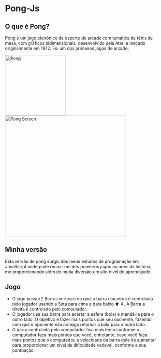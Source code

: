 # Pong-Js
## O que é Pong?
Pong é um jogo eletrônico de esporte de arcade com temática de tênis de mesa, com gráficos bidimensionais, desenvolvido pela Atari e lançado originalmente em 1972. Foi um dos primeiros jogos de arcade.

<img src="https://user-images.githubusercontent.com/113150953/192793549-2b912288-8fad-482c-80a5-dc4bc278b4a3.png" alt="Pong" width="200"/> <img src="https://user-images.githubusercontent.com/113150953/192793622-50ed753d-13df-4319-8d44-c0a889c4cb92.png" alt="Pong Screen" width="400"/>

## Minha versão
Esta versão de pong surgiu dos meus estudos de programação em JavaScript onde pude recriar um dos primeiros jogos arcades da história, me proporcionando além de muita diversão um alto nivel de aprendizado.
## Jogo
- O jogo possui 2 Barras verticais na qual a barra esquerda é controlada pelo jogador usando a Seta para cima e para baixo ⬆ ⬇. A Barra a direita é controlada pelo computador.
- O jogador usa sua barra para acertar a esfera (bola) e mandá-la para o outro lado. O objetivo é fazer mais pontos que seu oponente, fazendo com que o oponente não consiga retornar a bola para o outro lado.
- O barra controlada pelo computador fica mais lenta conforme o computador faça mais pontos que você, entretanto, caso você faça mais pontos que o computador, a velocidade da barra dele irá aumentar para proporcionar um nivel de dificuldade variavel, conforme a sua pontuação.

